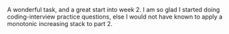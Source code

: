 A wonderful task, and a great start into week 2. I am so glad I started doing coding-interview practice questions, else I would not have known to apply a monotonic increasing stack to part 2.
